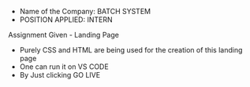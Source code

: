 - Name of the Company: BATCH SYSTEM
- POSITION APPLIED: INTERN
  
Assignment Given - Landing Page

- Purely CSS and HTML are being used for the creation of this landing page
- One can run it on VS CODE
- By Just clicking GO LIVE
